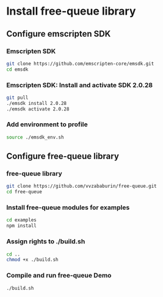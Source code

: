 # Install free-queue library


## Configure emscripten SDK
### Emscripten SDK
```bash
git clone https://github.com/emscripten-core/emsdk.git
cd emsdk
```

### Emscripten SDK: Install and activate SDK 2.0.28
```bash
git pull
./emsdk install 2.0.28
./emsdk activate 2.0.28
```

### Add environment to profile
```bash
source ./emsdk_env.sh
```

## Configure free-queue library
### free-queue library
```bash
git clone https://github.com/vvzababurin/free-queue.git
cd free-queue
```

### Install free-queue modules for examples
```bash
cd examples
npm install
```

### Assign rights to ./build.sh
```bash
cd ..
chmod +x ./build.sh
```

### Compile and run free-queue Demo
```bash
./build.sh
```







